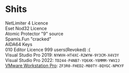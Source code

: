 # Shits


NetLimiter 4 Licence<br>Eset Nod32 Licence<br>Atomic Protector "9" source<br>Spamis.Fun "cracked"<br>AIDA64 Keys<br>010 Editor Licence 999 users(Revoked) :(<br>Visual Studio Pro 2019: `NYWVH-HT4XC-R2WYW-9Y3CM-X4V3Y`<br>Visual Studio Pro 2022: `TD244-P4NB7-YQ6XK-Y8MMM-YWV2J`<br>[VMware Workstation Pro](https://www.malavida.com/en/soft/vmware/): `ZF3R0-FHED2-M80TY-8QYGC-NPKYF`
